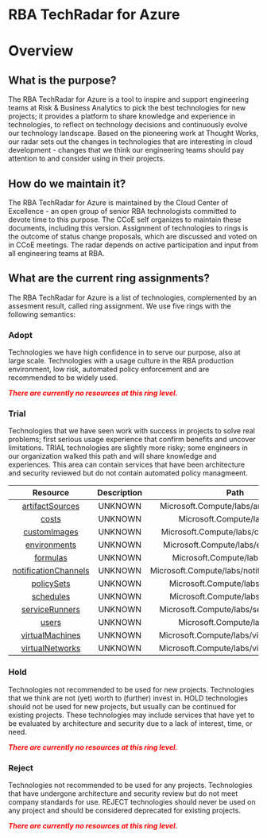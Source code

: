 
RBA TechRadar for Azure
=======================

# Overview

## What is the purpose?


The RBA TechRadar for Azure is a tool to inspire and support engineering teams at Risk & Business Analytics to pick the best technologies for new projects; it provides a platform to share knowledge and experience in technologies, to reflect on technology decisions and continuously evolve our technology landscape.  Based on the pioneering work at Thought Works, our radar sets out the changes in technologies that are interesting in cloud development - changes that we think our engineering teams should pay attention to and consider using in their projects.
## How do we maintain it?


The RBA TechRadar for Azure is maintained by the Cloud Center of Excellence - an open group of senior RBA technologists committed to devote time to this purpose.  The CCoE self organizes to maintain these documents, including this version.  Assignment of technologies to rings is the outcome of status change proposals, which are discussed and voted on in CCoE meetings.  The radar depends on active participation and input from all engineering teams at RBA.
## What are the current ring assignments?


The RBA TechRadar for Azure is a list of technologies, complemented by an assesment result, called ring assignment.  We use five rings with the following semantics:
### Adopt


Technologies we have high confidence in to serve our purpose, also at large scale.  Technologies with a usage culture in the RBA production environment, low risk, automated policy enforcement and are recommended to be widely used.  
  
***<font color="red"> There are currently no resources at this ring level. </font>***
### Trial


Technologies that we have seen work with success in projects to solve real problems;  first serious usage experience that confirm benefits and uncover limitations.  TRIAL technologies are slightly more risky; some engineers in our organization walked this path and will share knowledge and experiences.  This area can contain services that have been architecture and security reviewed but do not contain automated policy managmeent.  

|Resource|Description|Path|Status|
| :---: | :---: | :---: | :---: |
|[artifactSources](https://github.com/openrba/python-azure-techradar/tree/master/Microsoft.Compute/labs/artifactSources)|UNKNOWN|Microsoft.Compute/labs/artifactSources|TRIAL|
|[costs](https://github.com/openrba/python-azure-techradar/tree/master/Microsoft.Compute/labs/costs)|UNKNOWN|Microsoft.Compute/labs/costs|TRIAL|
|[customImages](https://github.com/openrba/python-azure-techradar/tree/master/Microsoft.Compute/labs/customImages)|UNKNOWN|Microsoft.Compute/labs/customImages|TRIAL|
|[environments](https://github.com/openrba/python-azure-techradar/tree/master/Microsoft.Compute/labs/environments)|UNKNOWN|Microsoft.Compute/labs/environments|TRIAL|
|[formulas](https://github.com/openrba/python-azure-techradar/tree/master/Microsoft.Compute/labs/formulas)|UNKNOWN|Microsoft.Compute/labs/formulas|TRIAL|
|[notificationChannels](https://github.com/openrba/python-azure-techradar/tree/master/Microsoft.Compute/labs/notificationChannels)|UNKNOWN|Microsoft.Compute/labs/notificationChannels|TRIAL|
|[policySets](https://github.com/openrba/python-azure-techradar/tree/master/Microsoft.Compute/labs/policySets)|UNKNOWN|Microsoft.Compute/labs/policySets|TRIAL|
|[schedules](https://github.com/openrba/python-azure-techradar/tree/master/Microsoft.Compute/labs/schedules)|UNKNOWN|Microsoft.Compute/labs/schedules|TRIAL|
|[serviceRunners](https://github.com/openrba/python-azure-techradar/tree/master/Microsoft.Compute/labs/serviceRunners)|UNKNOWN|Microsoft.Compute/labs/serviceRunners|TRIAL|
|[users](https://github.com/openrba/python-azure-techradar/tree/master/Microsoft.Compute/labs/users)|UNKNOWN|Microsoft.Compute/labs/users|TRIAL|
|[virtualMachines](https://github.com/openrba/python-azure-techradar/tree/master/Microsoft.Compute/labs/virtualMachines)|UNKNOWN|Microsoft.Compute/labs/virtualMachines|TRIAL|
|[virtualNetworks](https://github.com/openrba/python-azure-techradar/tree/master/Microsoft.Compute/labs/virtualNetworks)|UNKNOWN|Microsoft.Compute/labs/virtualNetworks|TRIAL|

### Hold


Technologies not recommended to be used for new projects. Technologies that we think are not (yet) worth to (further) invest in.  HOLD technologies should not be used for new projects, but usually can be continued for existing projects.  These technologies may include services that have yet to be evaluated by architecture and security due to a lack of interest, time, or need.  
  
***<font color="red"> There are currently no resources at this ring level. </font>***
### Reject


Technologies not recommended to be used for any projects. Technologies that have undergone architecture and security review but do not meet company standards for use.  REJECT technologies should never be used on any project and should be considered deprecated for existing projects.  
  
***<font color="red"> There are currently no resources at this ring level. </font>***